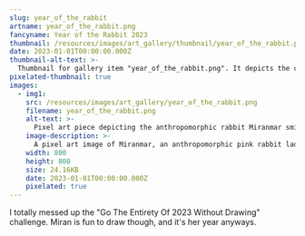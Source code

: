 ```yaml
---
slug: year_of_the_rabbit                                                        # the item's slug
artname: year_of_the_rabbit.png                                                 # the primary file name
fancyname: Year of the Rabbit 2023                                              # the "fancy" name, for when a slug in snake case doesn't cut it
thumbnail: /resources/images/art_gallery/thumbnail/year_of_the_rabbit.png       # location of the image's thumbnail
date: 2023-01-01T00:00:00.000Z                                                  # date of creation (look at file metadata)
thumbnail-alt-text: >-                                                          # the thumbnail's alt text
  Thumbnail for gallery item "year_of_the_rabbit.png". It depicts the character Miran smiling at the viewer.
pixelated-thumbnail: true                                                       # whether the thumbnail should be scaled with nearest neighbour
images:
  - img1:                                                                       # this structure should be repeated for each image
    src: /resources/images/art_gallery/year_of_the_rabbit.png                   # location of the image
    filename: year_of_the_rabbit.png
    alt-text: >-                                                                # the image's alt text
      Pixel art piece depicting the anthropomorphic rabbit Miranmar smiling at the viewer and posing.
    image-description: >-                                                       # an image description (shown below the image)
      A pixel art image of Miranmar, an anthropomorphic pink rabbit lady, in a purple dress with cyan leggings, earrings, and bracelets. She's posing for the camera, smiling and holding up two V signs with her fingers. The background is abstract, featuring grey circles and the text "Year of the Rabbit; MMXXIII (2023)".
    width: 800                                                                  # width of the image in pixels
    height: 800                                                                 # height of the image in pixels
    size: 24.16KB                                                               # size (just go with whatever vscode says)
    date: 2023-01-01T00:00:00.000Z
    pixelated: true                                                             # whether the image should be scaled with nearest neighbour
---
```

<p>
	I totally messed up the "Go The Entirety Of 2023 Without Drawing" challenge. Miran is fun to draw though, and it's her year anyways.
</p>
